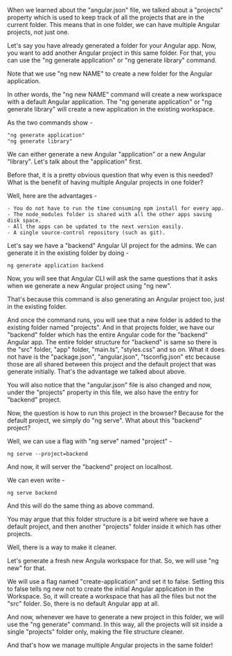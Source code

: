 When we learned about the "angular.json" file, we talked about a "projects" property which is used to keep track of all the projects that are in the current folder. This means that in one folder, we can have multiple Angular projects, not just one.

Let's say you have already generated a folder for your Angular app. Now, you want to add another Angular project in this same folder. For that, you can use the "ng generate application" or "ng generate library" command.

Note that we use "ng new NAME" to create a new folder for the Angular application. 

In other words, the "ng new NAME" command will create a new workspace with a default Angular application. The "ng generate application" or "ng generate library" will create a new application in the existing workspace.

As the two commands show -

    "ng generate application"
    "ng generate library"

We can either generate a new Angular "application" or a new Angular "library". Let's talk about the "application" first.

Before that, it is a pretty obvious question that why even is this needed? What is the benefit of having multiple Angular projects in one folder?

Well, here are the advantages - 


    - You do not have to run the time consuming npm install for every app.
    - The node_modules folder is shared with all the other apps saving disk space.
    - All the apps can be updated to the next version easily.
    - A single source-control repository (such as git).

Let's say we have a "backend" Angular UI project for the admins. We can generate it in the existing folder by doing -

    ng generate application backend

Now, you will see that Angular CLI will ask the same questions that it asks when we generate a new Angular project using "ng new".

That's because this command is also generating an Angular project too, just in the existing folder.

And once the command runs, you will see that a new folder is added to the existing folder named "projects". And in that projects folder, we have our "backend" folder which has the entire Angular code for the "backend" Angular app. The entire folder structure for "backend" is same so there is the "src" folder, "app" folder, "main.ts", "styles.css" and so on. What it does not have is the "package.json", "angular.json", "tsconfig.json" etc because those are all shared between this project and the default project that was generate initially. That's the advantage we talked about above.

You will also notice that the "angular.json" file is also changed and now, under the "projects" property in this file, we also have the entry for "backend" project.

Now, the question is how to run this project in the browser? Because for the default project, we simply do "ng serve". What about this "backend" project?

Well, we can use a flag with "ng serve" named "project" - 

    ng serve --project=backend

And now, it will server the "backend" project on localhost.

We can even write - 

    ng serve backend

And this will do the same thing as above command.

You may argue that this folder structure is a bit weird where we have a default project, and then another "projects" folder inside it which has other projects.

Well, there is a way to make it cleaner. 

Let's generate a fresh new Angula workspace for that. So, we will use "ng new" for that.

We will use a flag named "create-application" and set it to false. Setting this to false tells ng new not to create the initial Angular application in the Workspace. So, it will create a workspace that has all the files but not the "src" folder. So, there is no default Angular app at all.

And now, whenever we have to generate a new project in this folder, we will use the "ng generate" command. In this way, all the projects will sit inside a single "projects" folder only, making the file structure cleaner.

And that's how we manage multiple Angular projects in the same folder!